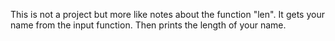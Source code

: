 This is not a project but more like notes about the function "len". 
It gets your name from the input function.
Then prints the length of your name. 
